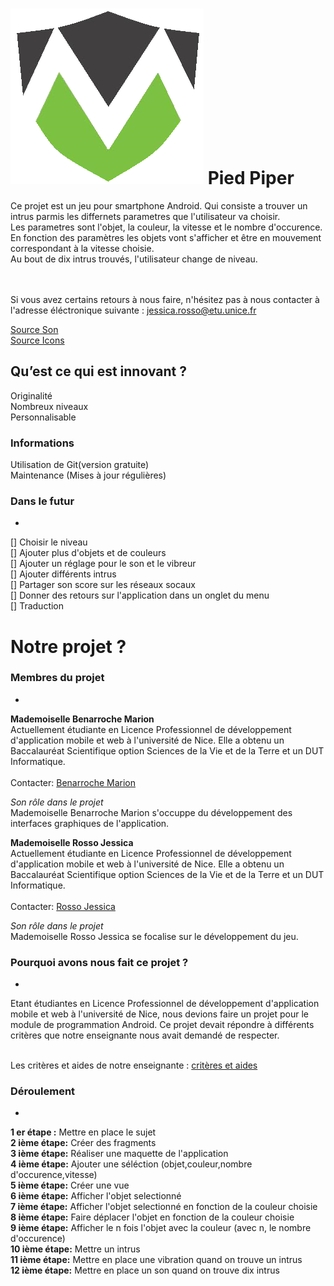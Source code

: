 
![alt tag](https://github.com/jessica-marion/ProjetAndroid/blob/master/logo_projet_android.png)
Pied Piper
==
Ce projet est un jeu pour smartphone Android.
Qui consiste a trouver un intrus parmis les differnets parametres que l'utilisateur 
va choisir. <br/>
Les parametres sont l'objet, la couleur, la vitesse et le nombre d'occurence.
En fonction des paramètres les objets vont s'afficher et être en mouvement 
correspondant à la vitesse choisie.<br/>
Au bout de dix intrus trouvés, l'utilisateur change de niveau. 

<br/>
<br/>
Si vous avez certains retours à nous faire, n'hésitez pas à nous contacter à l'adresse éléctronique suivante : 
<A HREF="jessica.rosso@etu.unice.fr">jessica.rosso@etu.unice.fr</A>

 
[Source Son](http://www.sound-fishing.net/bruitages_bruitages-debiles.html)<br/>
[Source Icons](http://www.flaticon.com/)<br/>

Qu’est ce qui est innovant ?
-
Originalité <br/>
Nombreux niveaux <br/>
Personnalisable <br/>


### Informations #
Utilisation de Git(version gratuite)<br/>
Maintenance (Mises à jour régulières)<br/>




### Dans le futur #
-
[] Choisir le niveau <br/>
[] Ajouter plus d'objets et de couleurs <br/>
[] Ajouter un réglage pour le son et le vibreur <br/>
[] Ajouter différents intrus <br/>
[] Partager son score sur les réseaux socaux <br/>
[] Donner des retours sur l'application dans un onglet du menu <br/>
[] Traduction <br/>


Notre projet ?
==
### Membres du projet #
-
<b>Mademoiselle Benarroche Marion</b><br/>
Actuellement étudiante en Licence Professionnel de développement d'application mobile et web à l'université de Nice. 
Elle a obtenu un Baccalauréat Scientifique option Sciences de la Vie et de la Terre et un DUT Informatique.<br/><br/>
Contacter: [Benarroche Marion](https://www.facebook.com/mbenarroche?fref=ts "Facebook Benarroche Marion")

<i>Son rôle dans le projet </i><br/>
Mademoiselle Benarroche Marion s'occuppe du développement des interfaces graphiques de l'application.

<b>Mademoiselle Rosso Jessica</b><br/>
Actuellement étudiante en Licence Professionnel de développement d'application mobile et web à l'université de Nice. 
Elle a obtenu un Baccalauréat Scientifique option Sciences de la Vie et de la Terre et un DUT Informatique.<br/><br/>
Contacter: [Rosso Jessica](https://www.facebook.com/jessica.rosso.5 "Facebook Rosso Jessica")

<i>Son rôle dans le projet</i><br/>
 Mademoiselle Rosso Jessica se focalise sur le développement du jeu.


### Pourquoi avons nous fait ce projet ? #
-
Etant étudiantes en Licence Professionnel de développement d'application mobile et web à l'université de Nice, 
nous devions faire un projet pour le module de programmation Android. Ce projet devait répondre à différents 
critères que notre enseignante nous avait demandé de respecter. <br/><br/>

Les critères et aides de notre enseignante : [critères et aides](http://machada.fr/courses/android_project.pdf "sujet")


### Déroulement #
-
<b>1 er étape :</b> Mettre en place le sujet <br/>
<b>2 ième étape:</b> Créer des fragments <br/>
<b>3 ième étape:</b> Réaliser une maquette de l'application <br/>
<b>4 ième étape:</b> Ajouter une séléction (objet,couleur,nombre d'occurence,vitesse) <br/>
<b>5 ième étape:</b> Créer une vue  <br/>
<b>6 ième étape:</b> Afficher l'objet selectionné <br/>
<b>7 ième étape:</b> Afficher l'objet selectionné en fonction de la couleur choisie <br/>
<b>8 ième étape:</b> Faire déplacer l'objet en fonction de la couleur choisie <br/>
<b>9 ième étape:</b> Afficher le n fois l'objet avec la couleur (avec n, le nombre d'occurence) <br/>
<b>10 ième étape:</b> Mettre un intrus <br/>
<b>11 ième étape:</b> Mettre en place une vibration quand on trouve un intrus <br/>
<b>12 ième étape:</b> Mettre en place un son quand on trouve dix intrus <br/>
